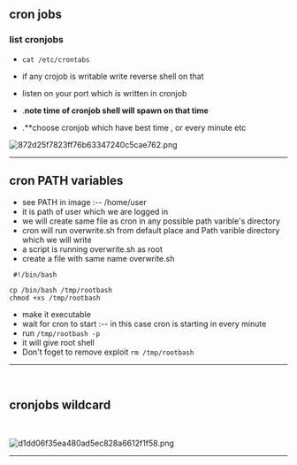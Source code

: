  ## cron jobs
 
 ### list cronjobs
 * `cat /etc/crontabs`

* if any crojob is writable write reverse  shell on that 
* listen on your port which is written in cronjob
*  .**note time of cronjob shell will spawn on that time**
*  .**choose cronjob which have best time , or every minute etc

![872d25f7823ff76b63347240c5cae762.png](../../../_resources/872d25f7823ff76b63347240c5cae762.png)

---

## cron PATH variables

* see PATH in image :-- /home/user 
* it is path of user which we are logged in 
* we will create same file as cron in any possible path varible's directory
* cron will run overwrite.sh from default place and Path varible directory which we will write
* a script is running overwrite.sh as root
* create a file with same name overwrite.sh
```
 #!/bin/bash

cp /bin/bash /tmp/rootbash
chmod +xs /tmp/rootbash
 ```
 
 * make it executable
 * wait for cron to start :-- in this case cron is starting in every minute
 * run `/tmp/rootbash -p`
 * it will give root shell
 * Don't foget to remove exploit 	`rm /tmp/rootbash`
 
 
 ---
 <br>
 
 ## cronjobs wildcard
 <br>
 
 ![d1dd06f35ea480ad5ec828a6612f1f58.png](../../../_resources/d1dd06f35ea480ad5ec828a6612f1f58.png)
 
 ---